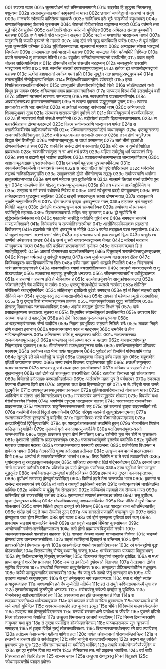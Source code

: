 001  सञ्जय उवाच
001a क्रूरमायोधनं जज्ञे तस्मिन्राजसमागमे
001c रुद्रस्येव हि क्रुद्धस्य निघ्नतस्तु पशून्यथा
002a हस्तानामुत्तमाङ्गानां कार्मुकाणां च भारत
002c छत्राणां चापविद्धानां चामराणां च संयुगे
003a भग्नचक्रै रथैश्चापि पातितैश्च महाध्वजैः
003c सादिभिश्च हतैः शूरैः सङ्कीर्णा वसुधाभवत्
004a बाणपातनिकृत्तास्तु योधास्ते कुरुसत्तम
004c चेष्टन्तो विविधाश्चेष्टा व्यदृश्यन्त महाहवे
005a वर्तमाने तथा युद्धे घोरे देवासुरोपमे
005c अब्रवीत्क्षत्रियांस्तत्र धर्मराजो युधिष्ठिरः
005e अभिद्रवत संयत्ताः कुम्भयोनिं महारथाः
006a एष वै पार्षतो वीरो भारद्वाजेन सङ्गतः
006c घटते च यथाशक्ति भारद्वाजस्य नाशने
007a यादृशानि हि रूपाणि दृश्यन्ते नो महारणे
007c अद्य द्रोणं रणे क्रुद्धः पातयिष्यति पार्षतः
007e ते यूयं सहिता भूत्वा कुम्भयोनिं परीप्सत
008a युधिष्ठिरसमाज्ञप्ताः सृञ्जयानां महारथाः
008c अभ्यद्रवन्त संयत्ता भारद्वाजं जिघांसवः
009a तान्समापततः सर्वान्भारद्वाजो महारथः
009c अभ्यद्रवत वेगेन मर्तव्यमिति निश्चितः
010a प्रयाते सत्यसन्धे तु समकम्पत मेदिनी
010c ववुर्वाताः सनिर्घातास्त्रासयन्तो वरूथिनीम्
011a पपात महती चोल्का आदित्यान्निर्गतेव ह
011c दीपयन्तीव तापेन शंसन्तीव महद्भयम्
012a जज्वलुश्चैव शस्त्राणि भारद्वाजस्य मारिष
012c रथाः स्वनन्ति चात्यर्थं हयाश्चाश्रूण्यवासृजन्
013a हतौजा इव चाप्यासीद्भारद्वाजो महारथः
013c ऋषीणां ब्रह्मवादानां स्वर्गस्य गमनं प्रति
013e सुयुद्धेन ततः प्राणानुत्स्रष्टुमुपचक्रमे
014a ततश्चतुर्दिशं सैन्यैर्द्रुपदस्याभिसंवृतः
014c निर्दहन्क्षत्रियव्रातान्द्रोणः पर्यचरद्रणे
015a हत्वा विंशतिसाहस्रान्क्षत्रियानरिमर्दनः
015c दशायुतानि तीक्ष्णाग्रैरवधीद्विशिखैः शितैः
016a सोऽतिष्ठदाहवे यत्तो विधूम इव पावकः
016c क्षत्रियाणामभावाय ब्राह्ममात्मानमास्थितः
017a पाञ्चाल्यं विरथं भीमो हतसर्वायुधं वशी
017c अविषण्णं महात्मानं त्वरमाणः समभ्ययात्
018a ततः स्वरथमारोप्य पाञ्चाल्यमरिमर्दनः
018c अब्रवीदभिसम्प्रेक्ष्य द्रोणमस्यन्तमन्तिकात्
019a न त्वदन्य इहाचार्यं योद्धुमुत्सहते पुमान्
019c त्वरस्व प्राग्वधायैव त्वयि भारः समाहितः
020a स तथोक्तो महाबाहुः सर्वभारसहं नवम्
020c अभिपत्याददे क्षिप्रमायुधप्रवरं दृढम्
021a संरब्धश्च शरानस्यन्द्रोणं दुर्वारणं रणे
021c विवारयिषुराचार्यं शरवर्षैरवाकिरत्
022a तौ न्यवारयतां श्रेष्ठौ संरब्धौ रणशोभिनौ
022c उदीरयेतां ब्राह्माणि दिव्यान्यस्त्राण्यनेकशः
023a स महास्त्रैर्महाराज द्रोणमाच्छादयद्रणे
023c निहत्य सर्वाण्यस्त्राणि भारद्वाजस्य पार्षतः
024a स वसातीञ्शिबींश्चैव बाह्लीकान्कौरवानपि
024c रक्षिष्यमाणान्सङ्ग्रामे द्रोणं व्यधमदच्युतः
025a धृष्टद्युम्नस्तदा राजन्गभस्तिभिरिवांशुमान्
025c बभौ प्रच्छादयन्नाशाः शरजालैः समन्ततः
026a तस्य द्रोणो धनुश्छित्त्वा विद्ध्वा चैनं शिलीमुखैः
026c मर्माण्यभ्यहनद्भूयः स व्यथां परमामगात्
027a ततो भीमो दृढक्रोधो द्रोणस्याश्लिष्य तं रथम्
027c शनकैरिव राजेन्द्र द्रोणं वचनमब्रवीत्
028a यदि नाम न युध्येरञ्शिक्षिता ब्रह्मबन्धवः
028c स्वकर्मभिरसंतुष्टा न स्म क्षत्रं क्षयं व्रजेत्
029a अहिंसा सर्वभूतेषु धर्मं ज्यायस्तरं विदुः
029c तस्य च ब्राह्मणो मूलं भवांश्च ब्रह्मवित्तमः
030a श्वपाकवन्म्लेच्छगणान्हत्वा चान्यान्पृथग्विधान्
030c अज्ञानान्मूढवद्ब्रह्मन्पुत्रदारधनेप्सया
031a एकस्यार्थे बहून्हत्वा पुत्रस्याधर्मविद्यथा
031c स्वकर्मस्थान्विकर्मस्थो न व्यपत्रपसे कथम्
032a स चाद्य पतितः शेते पृष्टेनावेदितस्तव
032c धर्मराजेन तद्वाक्यं नातिशङ्कितुमर्हसि
033a एवमुक्तस्ततो द्रोणो भीमेनोत्सृज्य तद्धनुः
033c सर्वाण्यस्त्राणि धर्मात्मा हातुकामोऽभ्यभाषत
033e कर्ण कर्ण महेष्वास कृप दुर्योधनेति च
034a सङ्ग्रामे क्रियतां यत्नो ब्रवीम्येष पुनः पुनः
034c पाण्डवेभ्यः शिवं वोऽस्तु शस्त्रमभ्युत्सृजाम्यहम्
035a इति तत्र महाराज प्राक्रोशद्द्रौणिमेव च
035c उत्सृज्य च रणे शस्त्रं रथोपस्थे निवेश्य च
035e अभयं सर्वभूतानां प्रददौ योगयुक्तवान्
036a तस्य तच्छिद्रमाज्ञाय धृष्टद्युम्नः समुत्थितः
036c खड्गी रथादवप्लुत्य सहसा द्रोणमभ्ययात्
037a हाहाकृतानि भूतानि मानुषाणीतराणि च
037c द्रोणं तथागतं दृष्ट्वा धृष्टद्युम्नवशं गतम्
038a हाहाकारं भृशं चक्रुरहो धिगिति चाब्रुवन्
038c द्रोणोऽपि शस्त्राण्युत्सृज्य परमं साम्यमास्थितः
039a तथोक्त्वा योगमास्थाय ज्योतिर्भूतो महातपाः
039c दिवमाक्रामदाचार्यः सद्भिः सह दुराक्रमम्
040a द्वौ सूर्याविति नो बुद्धिरासीत्तस्मिंस्तथा गते
040c एकाग्रमिव चासीद्धि ज्योतिर्भिः पूरितं नभः
040e समपद्यत चार्काभे भारद्वाजनिशाकरे
041a निमेषमात्रेण च तज्ज्योतिरन्तरधीयत
041c आसीत्किलकिलाशब्दः प्रहृष्टानां दिवौकसाम्
041e ब्रह्मलोकं गते द्रोणे धृष्टद्युम्ने च मोहिते
042a वयमेव तदाद्राक्ष्म पञ्च मानुषयोनयः
042c योगयुक्तं महात्मानं गच्छन्तं परमां गतिम्
043a अहं धनञ्जयः पार्थः कृपः शारद्वतो द्विजः
043c वासुदेवश्च वार्ष्णेयो धर्मराजश्च पाण्डवः
044a अन्ये तु सर्वे नापश्यन्भारद्वाजस्य धीमतः
044c महिमानं महाराज योगमुक्तस्य गच्छतः
045a गतिं परमिकां प्राप्तमजानन्तो नृयोनयः
045c नापश्यन्गच्छमानं हि तं सार्धमृषिपुङ्गवैः
045e आचार्यं योगमास्थाय ब्रह्मलोकमरिंदमम्
046a वितुन्नाङ्गं शरशतैर्न्यस्तायुधमसृक्क्षरम्
046c धिक्कृतः पार्षतस्तं तु सर्वभूतैः परामृशत्
047a तस्य मूर्धानमालम्ब्य गतसत्त्वस्य देहिनः
047c किञ्चिदब्रुवतः कायाद्विचकर्तासिना शिरः
048a हर्षेण महता युक्तो भारद्वाजे निपातिते
048c सिंहनादरवं चक्रे भ्रामयन्खड्गमाहवे
049a आकर्णपलितः श्यामो वयसाशीतिपञ्चकः
049c त्वत्कृते व्यचरत्सङ्ख्ये स तु षोडशवर्षवत्
050a उक्तवांश्च महाबाहुः कुन्तीपुत्रो धनञ्जयः
050c जीवन्तमानयाचार्यं मा वधीर्द्रुपदात्मज
051a न हन्तव्यो न हन्तव्य इति ते सैनिकाश्च ह
051c उत्क्रोशन्नर्जुनश्चैव सानुक्रोशस्तमाद्रवत्
052a क्रोशमानेऽर्जुने चैव पार्थिवेषु च सर्वशः
052c धृष्टद्युम्नोऽवधीद्द्रोणं रथतल्पे नरर्षभम्
053a शोणितेन परिक्लिन्नो रथाद्भूमिमरिंदमः
053c लोहिताङ्ग इवादित्यो दुर्दर्शः समपद्यत
053e एवं तं निहतं सङ्ख्ये ददृशे सैनिको जनः
054a धृष्टद्युम्नस्तु तद्राजन्भारद्वाजशिरो महत्
054c तावकानां महेष्वासः प्रमुखे तत्समाक्षिपत्
055a ते तु दृष्ट्वा शिरो राजन्भारद्वाजस्य तावकाः
055c पलायनकृतोत्साहा दुद्रुवुः सर्वतोदिशम्
056a द्रोणस्तु दिवमास्थाय नक्षत्रपथमाविशत्
056c अहमेव तदाद्राक्षं द्रोणस्य निधनं नृप
057a ऋषेः प्रसादात्कृष्णस्य सत्यवत्याः सुतस्य च
057c विधूमामिव संयान्तीमुल्कां प्रज्वलितामिव
057e अपश्याम दिवं स्तब्ध्वा गच्छन्तं तं महाद्युतिम्
058a हते द्रोणे निरुत्साहान्कुरून्पाण्डवसृञ्जयाः
058c अभ्यद्रवन्महावेगास्ततः सैन्यं व्यदीर्यत
059a निहता हयभूयिष्ठाः सङ्ग्रामे निशितैः शरैः
059c तावका निहते द्रोणे गतासव इवाभवन्
060a पराजयमथावाप्य परत्र च महद्भयम्
060c उभयेनैव ते हीना नाविन्दन्धृतिमात्मनः
061a अन्विच्छन्तः शरीरं तु भारद्वाजस्य पार्थिवाः
061c नाध्यगच्छंस्तदा राजन्कबन्धायुतसङ्कुले
062a पाण्डवास्तु जयं लब्ध्वा परत्र च महद्यशः
062c बाणशब्दरवांश्चक्रुः सिंहनादांश्च पुष्कलान्
063a भीमसेनस्ततो राजन्धृष्टद्युम्नश्च पार्षतः
063c वरूथिन्यामनृत्येतां परिष्वज्य परस्परम्
064a अब्रवीच्च तदा भीमः पार्षतं शत्रुतापनम्
064c भूयोऽहं त्वां विजयिनं परिष्वक्ष्यामि पार्षत
064e सूतपुत्रे हते पापे धार्तराष्ट्रे च संयुगे
065a एतावदुक्त्वा भीमस्तु हर्षेण महता युतः
065c बाहुशब्देन पृथिवीं कम्पयामास पाण्डवः
066a तस्य शब्देन वित्रस्ताः प्राद्रवंस्तावका युधि
066c क्षत्रधर्मं समुत्सृज्य पलायनपरायणाः
067a पाण्डवास्तु जयं लब्ध्वा हृष्टा ह्यासन्विशाम्पते
067c अरिक्षयं च सङ्ग्रामे तेन ते सुखमाप्नुवन्
068a ततो द्रोणे हते राजन्कुरवः शस्त्रपीडिताः
068c हतप्रवीरा विध्वस्ता भृशं शोकपरायणाः
069a विचेतसो हतोत्साहाः कश्मलाभिहतौजसः
069c आर्तस्वरेण महता पुत्रं ते पर्यवारयन्
070a रजस्वला वेपमाना वीक्षमाणा दिशो दश
070c अश्रुकण्ठा यथा दैत्या हिरण्याक्षे पुरा हते
071a स तैः परिवृतो राजा त्रस्तैः क्षुद्रमृगैरिव
071c अशक्नुवन्नवस्थातुमपायात्तनयस्तव
072a क्षुत्पिपासापरिश्रान्तास्ते योधास्तव भारत
072c आदित्येन च संतप्ता भृशं विमनसोऽभवन्
073a भास्करस्येव पतनं समुद्रस्येव शोषणम्
073c विपर्यासं यथा मेरोर्वासवस्येव निर्जयम्
074a अमर्षणीयं तद्दृष्ट्वा भारद्वाजस्य पातनम्
074c त्रस्तरूपतरा राजन्कौरवाः प्राद्रवन्भयात्
075a गान्धारराजः शकुनिस्त्रस्तस्त्रस्ततरैः सह
075c हतं रुक्मरथं दृष्ट्वा प्राद्रवत्सहितो रथैः
076a वरूथिनीं वेगवतीं विद्रुतां सपताकिनीम्
076c परिगृह्य महासेनां सूतपुत्रोऽपयाद्भयात्
077a रथनागाश्वकलिलां पुरस्कृत्य तु वाहिनीम्
077c मद्राणामीश्वरः शल्यो वीक्षमाणोऽपयाद्भयात्
078a हतप्रवीरैर्भूयिष्ठं द्विपैर्बहुपदातिभिः
078c वृतः शारद्वतोऽगच्छत्कष्टं कष्टमिति ब्रुवन्
079a भोजानीकेन शिष्टेन कलिङ्गारट्टबाह्लिकैः
079c कृतवर्मा वृतो राजन्प्रायात्सुजवनैर्हयैः
080a पदातिगणसंयुक्तस्त्रस्तो राजन्भयार्दितः
080c उलूकः प्राद्रवत्तत्र दृष्ट्वा द्रोणं निपातितम्
081a दर्शनीयो युवा चैव शौर्ये च कृतलक्षणः
081c दुःशासनो भृशोद्विग्नः प्राद्रवद्गजसंवृतः
082a गजाश्वरथसंयुक्तो वृतश्चैव पदातिभिः
082c दुर्योधनो महाराज प्रायात्तत्र महारथः
083a गजान्रथान्समारुह्य परस्यापि हयाञ्जनाः
083c प्रकीर्णकेशा विध्वस्ता न द्वावेकत्र धावतः
084a नेदमस्तीति पुरुषा हतोत्साहा हतौजसः
084c उत्सृज्य कवचानन्ये प्राद्रवंस्तावका विभो
085a अन्योन्यं ते समाक्रोशन्सैनिका भरतर्षभ
085c तिष्ठ तिष्ठेति न च ते स्वयं तत्रावतस्थिरे
086a धुर्यान्प्रमुच्य तु रथाद्धतसूतान्स्वलंकृतान्
086c अधिरुह्य हयान्योधाः क्षिप्रं पद्भिरचोदयन्
087a द्रवमाणे तथा सैन्ये त्रस्तरूपे हतौजसि
087c प्रतिस्रोत इव ग्राहो द्रोणपुत्रः परानियात्
088a हत्वा बहुविधां सेनां पाण्डूनां युद्धदुर्मदः
088c कथञ्चित्सङ्कटान्मुक्तो मत्तद्विरदविक्रमः
089a द्रवमाणं बलं दृष्ट्वा पलायनकृतक्षणम्
089c दुर्योधनं समासाद्य द्रोणपुत्रोऽब्रवीदिदम्
090a किमियं द्रवते सेना त्रस्तरूपेव भारत
090c द्रवमाणां च राजेन्द्र नावस्थापयसे रणे
091a त्वं चापि न यथापूर्वं प्रकृतिस्थो नराधिप
091c कर्णप्रभृतयश्चेमे नावतिष्ठन्ति पार्थिवाः
092a अन्येष्वपि च युद्धेषु नैव सेनाद्रवत्तदा
092c कच्चित्क्षेमं महाबाहो तव सैन्यस्य भारत
093a कस्मिन्निदं हते राजन्रथसिंहे बलं तव
093c एतामवस्थां सम्प्राप्तं तन्ममाचक्ष्व कौरव
094a तत्तु दुर्योधनः श्रुत्वा द्रोणपुत्रस्य भाषितम्
094c घोरमप्रियमाख्यातुं नाशकत्पार्थिवर्षभः
095a भिन्ना नौरिव ते पुत्रो निमग्नः शोकसागरे
095c बाष्पेण पिहितो दृष्ट्वा द्रोणपुत्रं रथे स्थितम्
096a ततः शारद्वतं राजा सव्रीडमिदमब्रवीत्
096c शंसेह सर्वं भद्रं ते यथा सैन्यमिदं द्रुतम्
097a अथ शारद्वतो राजन्नार्तिं गच्छन्पुनः पुनः
097c शशंस द्रोणपुत्राय यथा द्रोणो निपातितः
098  कृप उवाच
098a वयं द्रोणं पुरस्कृत्य पृथिव्यां प्रवरं रथम्
098c प्रावर्तयाम सङ्ग्रामं पाञ्चालैरेव केवलैः
099a ततः प्रवृत्ते सङ्ग्रामे विमिश्राः कुरुसोमकाः
099c अन्योन्यमभिगर्जन्तः शस्त्रैर्देहानपातयन्
100a ततो द्रोणो ब्राह्ममस्त्रं विकुर्वाणो नरर्षभः
100c अहनच्छात्रवान्भल्लैः शतशोऽथ सहस्रशः
101a पाण्डवाः केकया मत्स्याः पाञ्चालाश्च विशेषतः
101c सङ्ख्ये द्रोणरथं प्राप्य व्यनशन्कालचोदिताः
102a सहस्रं रथसिंहानां द्विसाहस्रं च दन्तिनाम्
102c द्रोणो ब्रह्मास्त्रनिर्दग्धं प्रेषयामास मृत्यवे
103a आकर्णपलितः श्यामो वयसाशीतिपञ्चकः
103c रणे पर्यचरद्द्रोणो वृद्धः षोडशवर्षवत्
104a क्लिश्यमानेषु सैन्येषु वध्यमानेषु राजसु
104c अमर्षवशमापन्नाः पाञ्चाला विमुखाभवन्
105a तेषु किञ्चित्प्रभग्नेषु विमुखेषु सपत्नजित्
105c दिव्यमस्त्रं विकुर्वाणो बभूवार्क इवोदितः
106a स मध्यं प्राप्य पाण्डूनां शररश्मिः प्रतापवान्
106c मध्यंगत इवादित्यो दुष्प्रेक्ष्यस्ते पिताभवत्
107a ते दह्यमाना द्रोणेन सूर्येणेव विराजता
107c दग्धवीर्या निरुत्साहा बभूवुर्गतचेतसः
108a तान्दृष्ट्वा पीडितान्बाणैर्द्रोणेन मधुसूदनः
108c जयैषी पाण्डुपुत्राणामिदं वचनमब्रवीत्
109a नैष जातु परैः शक्यो जेतुं शस्त्रभृतां वरः
109c अपि वृत्रहणा सङ्ख्ये रथयूथपयूथपः
110a ते यूयं धर्ममुत्सृज्य जयं रक्षत पाण्डवाः
110c यथा वः संयुगे सर्वान्न हन्याद्रुक्मवाहनः
111a अश्वत्थाम्नि हते नैष युध्येदिति मतिर्मम
111c हतं तं संयुगे कश्चिदाख्यात्वस्मै मृषा नरः
112a एतन्नारोचयद्वाक्यं कुन्तीपुत्रो धनञ्जयः
112c अरोचयंस्तु सर्वेऽन्ये कृच्छ्रेण तु युधिष्ठिरः
113a भीमसेनस्तु सव्रीडमब्रवीत्पितरं तव
113c अश्वत्थामा हत इति तच्चाबुध्यत ते पिता
114a स शङ्कमानस्तन्मिथ्या धर्मराजमपृच्छत
114c हतं वाप्यहतं वाजौ त्वां पिता पुत्रवत्सलः
115a तदतथ्यभये मग्नो जये सक्तो युधिष्ठिरः
115c अश्वत्थामानमाहेदं हतः कुञ्जर इत्युत
115e भीमेन गिरिवर्ष्माणं मालवस्येन्द्रवर्मणः
116a उपसृत्य तदा द्रोणमुच्चैरिदमभाषत
116c यस्यार्थे शस्त्रमाधत्से यमवेक्ष्य च जीवसि
116e पुत्रस्ते दयितो नित्यं शोऽश्वत्थामा निपातितः
117a तच्छ्रुत्वा विमनास्तत्र आचार्यो महदप्रियम्
117c नियम्य दिव्यान्यस्त्राणि नायुध्यत यथा पुरा
118a तं दृष्ट्वा परमोद्विग्नं शोकोपहतचेतसम्
118c पाञ्चालराजस्य सुतः क्रूरकर्मा समाद्रवत्
119a तं दृष्ट्वा विहितं मृत्युं लोकतत्त्वविचक्षणः
119c दिव्यान्यस्त्राण्यथोत्सृज्य रणे प्राय उपाविशत्
120a ततोऽस्य केशान्सव्येन गृहीत्वा पाणिना तदा
120c पार्षतः क्रोशमानानां वीराणामच्छिनच्छिरः
121a न हन्तव्यो न हन्तव्य इति ते सर्वतोऽब्रुवन्
121c तथैव चार्जुनो वाहादवरुह्यैनमाद्रवत्
122a उद्यम्य बाहू त्वरितो ब्रुवाणश्च पुनः पुनः
122c जीवन्तमानयाचार्यं मा वधीरिति धर्मवित्
123a तथापि वार्यमाणेन कौरवैरर्जुनेन च
123c हत एव नृशंसेन पिता तव नरर्षभ
124a सैनिकाश्च ततः सर्वे प्राद्रवन्त भयार्दिताः
124c वयं चापि निरुत्साहा हते पितरि तेऽनघ
125  सञ्जय उवाच
125a तच्छ्रुत्वा द्रोणपुत्रस्तु निधनं पितुराहवे
125c क्रोधमाहारयत्तीव्रं पदाहत इवोरगः


